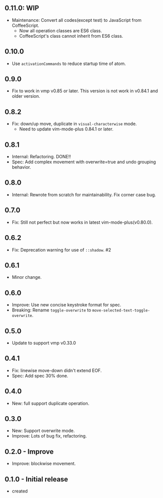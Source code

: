 ## 0.11.0: WIP
- Maintenance: Convert all codes(except test) to JavaScript from CoffeeScript.
  - Now all operation classes are ES6 class.
  - CoffeeScript's class cannot inherit from ES6 class.

## 0.10.0
- Use `activationCommands` to reduce startup time of atom.

## 0.9.0
- Fix to work in vmp v0.85 or later. This version is not work in v0.84.1 and older version.

## 0.8.2
- Fix: down/up move, duplicate in `visual-characterwise` mode.
  - Need to update vim-mode-plus 0.84.1 or later.

## 0.8.1
- Internal: Refactoring. DONE!!
- Spec: Add complex movement with overwrite=true and undo grouping behavior.

## 0.8.0
- Internal: Rewrote from scratch for maintainability. Fix corner case bug.

## 0.7.0
- Fix: Still not perfect but now works in latest vim-mode-plus(v0.80.0).

## 0.6.2
- Fix: Deprecation warning for use of `::shadow`. #2

## 0.6.1
- Minor change.

## 0.6.0
- Improve: Use new concise keystroke format for spec.
- Breaking: Rename `toggle-overwrite` to `move-selected-text-toggle-overwrite`.

## 0.5.0
- Update to support vmp v0.33.0

## 0.4.1
- Fix: linewise move-down didn't extend EOF.
- Spec: Add spec 30% done.

## 0.4.0
- New: full support duplicate operation.

## 0.3.0
- New: Support overwrite mode.
- Improve: Lots of bug fix, refactoring.

## 0.2.0 - Improve
- Improve: blockwise movement.

## 0.1.0 - Initial release
- created
